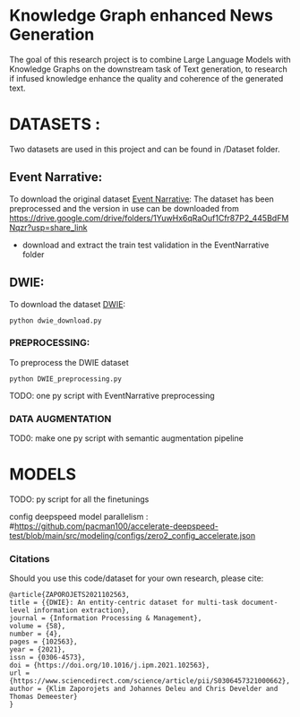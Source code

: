 # Knowledge Graph enhanced News Generation
The goal of this research project is to combine Large Language Models with Knowledge Graphs on the downstream task of Text generation, to research if infused knowledge enhance the quality and coherence of the generated text.


# DATASETS :
Two datasets are used in this project and can be found in /Dataset folder. 

## Event Narrative:
To download the original dataset  [Event Narrative](https://www.kaggle.com/datasets/acolas1/eventnarration):
The dataset has been preprocessed and the version in use can be downloaded from https://drive.google.com/drive/folders/1YuwHx6qRaOuf1Cfr87P2_445BdFMNqzr?usp=share_link
- download and extract the train test validation in the EventNarrative folder


## DWIE:
To download the dataset [DWIE](https://www.sciencedirect.com/science/article/pii/S0306457321000662):
```
python dwie_download.py
```

### PREPROCESSING:
To preprocess the DWIE dataset 
```
python DWIE_preprocessing.py
```
TODO: one py script with EventNarrative preprocessing 

### DATA AUGMENTATION
TOD0: make one py script with semantic augmentation pipeline


# MODELS
TODO: py script for all the finetunings 



config deepspeed model parallelism : #https://github.com/pacman100/accelerate-deepspeed-test/blob/main/src/modeling/configs/zero2_config_accelerate.json




### Citations
Should you use this code/dataset for your own research, please cite: 
```
@article{ZAPOROJETS2021102563,
title = {{DWIE}: An entity-centric dataset for multi-task document-level information extraction},
journal = {Information Processing & Management},
volume = {58},
number = {4},
pages = {102563},
year = {2021},
issn = {0306-4573},
doi = {https://doi.org/10.1016/j.ipm.2021.102563},
url = {https://www.sciencedirect.com/science/article/pii/S0306457321000662},
author = {Klim Zaporojets and Johannes Deleu and Chris Develder and Thomas Demeester}
}
```


